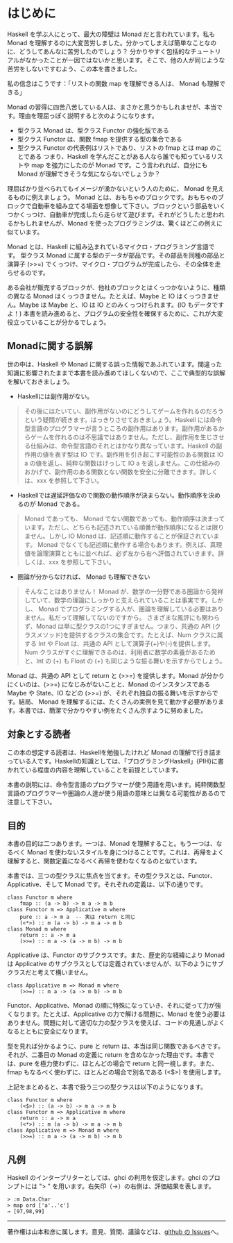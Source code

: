 # はじめに
Haskell を学ぶ人にとって、最大の障壁は Monad だと言われています。私も Monad を理解するのに大変苦労しました。分かってしまえば簡単なことなのに、どうしてあんなに苦労したのでしょう？ 分かりやすく包括的なチュートリアルがなかったことが一因ではないかと思います。そこで、他の人が同じような苦労をしないですむよう、この本を書きました。

私の信念はこうです：「リストの関数 map を理解できる人は、 Monad も理解できる」

Monad の習得に四苦八苦している人は、まさかと思うかもしれませが、本当です。理由を理屈っぽく説明すると次のようになります。

* 型クラス Monad は、型クラス Functor の強化版である
* 型クラス Functor は、関数 fmap を提供する型の集合である
* 型クラス Functor の代表例はリストであり、リストの fmap とは map のことである
つまり、Haskell を学んだことがある人なら誰でも知っているリストや map を強力にしたのが Monad です。こう言われれば、自分にも Monad が理解できそうな気にならないでしょうか？

理屈ばかり並べられてもイメージが湧かないという人のために、 Monad を見えるものに例えましょう。 Monad とは、おもちゃのブロックです。おもちゃのブロックで自動車を組み立てる場面を想像して下さい。ブロックという部品をいくつかくっつけ、自動車が完成したら走らせて遊びます。それがどうしたと思われるかもしれませんが、Monad を使ったプログラミングは、驚くほどこの例えに似ています。

Monad とは、Haskell に組み込まれているマイクロ・プログラミング言語です。 型クラス Monad に属する型のデータが部品です。その部品を同種の部品と演算子 (>>=) でくっつけ、マイクロ・プログラムが完成したら、その全体を走らせるのです。

ある会社が販売するブロックが、他社のブロックとはくっつかないように、種類の異なる Monad はくっつきません。たとえば、Maybe と IO はくっつきません。Maybe は Maybe と、IO は IO とのみくっつけられます。(IO もデータですよ！) 本書を読み進めると、プログラムの安全性を確保するために、これが大変役立っていることが分かるでしょう。

## Monadに関する誤解
世の中は、Haskell や Monad に関する誤った情報であふれています。間違った知識に影響されたままで本書を読み進めてほしくないので、ここで典型的な誤解を解いておきましょう。

* Haskellには副作用がない。
> その後にはたいてい、副作用がないのにどうしてゲームを作れるのだろうという疑問が続きます。はっきりさせておきましょう。Haskell には命令型言語のプログラマーが言うところの副作用はあります。副作用があるからゲームを作れるのは不思議ではありません。ただし、副作用を生じさせる仕組みは、命令型言語のそれとはかなり異なっています。Haskell の副作用の値を表す型は IO です。副作用を引き起こす可能性のある関数は IO a の値を返し、純粋な関数はけっして IO a を返しません。この仕組みのおかげで、副作用のある関数とない関数を安全に分離できます。詳しくは、xxx を参照して下さい。
* Haskellでは遅延評価なので関数の動作順序が決まらない。動作順序を決めるのが Monad である。
> Monad であっても、 Monad でない関数であっても、動作順序は決まっています。ただし、どちらも記述されている順番が動作順序になるとは限りません。しかし IO Monad は、記述順に動作することが保証されています。 Monad でなくても記述順に動作する場合もあります。例えば、真理値を論理演算とともに並べれば、必ず左から右へ評価されていきます。詳しくは、xxx を参照して下さい。
* 圏論が分からなければ、 Monad も理解できない
> そんなことはありません！ Monad が、数学の一分野である圏論から発祥していて、数学の理論にしっかりと支えられていることは事実です。しかし、 Monad でプログラミングする人が、圏論を理解している必要はありません。私だって理解してないのですから。
さまざまな風評にも関わらず、Monad は単に型クラスの1つにすぎません。つまり、共通の API (クラスメソッド)を提供するクラスの集合です。たとえば、Num クラスに属する Int や Float は、共通の API として演算子(+)や(-)を提供します。Num クラスがすぐに理解できるのは、利用者に数学の素養があるためと、Int の (+) も Float の (+) も同じような振る舞いを示すからでしょう。

Monad は、共通の API として return と (>>=) を提供します。Monad が分かりにくいのは、(>>=) になじみがないことと、Monad のインスタンスである Maybe や State、IO などの (>>=) が、それぞれ独自の振る舞いを示すからです。結局、 Monad を理解するには、たくさんの実例を見て動かす必要があります。本書では、簡潔で分かりやすい例をたくさん示すように努めました。

## 対象とする読者
この本の想定する読者は、Haskellを勉強したけれど Monad の理解で行き詰まっている人です。Haskellの知識としては、「プログラミングHaskell」{PIH}に書かれている程度の内容を理解していることを前提としています。

本書の説明には、命令型言語のプログラマーが使う用語を用います。純粋関数型言語のプログラマーや圏論の人達が使う用語の意味とは異なる可能性があるので注意して下さい。

## 目的
本書の目的は二つあります。一つは、Monad を理解すること。もう一つは、なるべく Monad を使わないスタイルを身につけることです。これは、再帰をよく理解すると、関数定義になるべく再帰を使わなくなるのと似ています。

本書では、三つの型クラスに焦点を当てます。その型クラスとは、Functor、Applicative、そして Monad です。それぞれの定義は、以下の通りです。

    class Functor m where
        fmap :: (a -> b) -> m a -> m b
    class Functor m => Applicative m where
        pure :: a -> m a  -- 実は return と同じ
        (<*>) :: m (a -> b) -> m a -> m b
    class Monad m where
        return :: a -> m a
        (>>=) :: m a -> (a -> m b) -> m b
Applicative は、Functor のサブクラスです。また、歴史的な経緯により Monad は Applicative のサブクラスとしては定義されていませんが、以下のようにサブクラスだと考えて構いません。

    class Applicative m => Monad m where
        (>>=) :: m a -> (a -> m b) -> m b
Functor、Applicative、Monad の順に特殊になっていき、それに従って力が強くなります。たとえば、Applicative の力で解ける問題に、Monad を使う必要はありません。問題に対して適切な力の型クラスを使えば、コードの見通しがよくなるとともに安全になります。

型を見れば分かるように、pure と return は、本当は同じ関数であるべきです。それが、二番目の Monad の定義に return を含めなかった理由です。本書では、pure を極力使わずに、ほとんどの場合で return と同一視します。また、fmap もなるべく使わずに、ほとんどの場合で別名である (<$>) を使用します。

上記をまとめると、本書で扱う三つの型クラスは以下のようになります。

    class Functor m where
        (<$>) :: (a -> b) -> m a -> m b
    class Functor m => Applicative m where
        return :: a -> m a
        (<*>) :: m (a -> b) -> m a -> m b
    class Applicative m => Monad m where
        (>>=) :: m a -> (a -> m b) -> m b
## 凡例
Haskell のインタープリターとしては、ghci の利用を仮定します。ghci のプロンプトには "> " を用います。右矢印（→）の右側は、評価結果を表します。

    > :m Data.Char
    > map ord ['a'..'c']
    → [97,98,99]

----------------------------------------------------------------

著作権は山本和彦に属します。意見、質問、議論などは、[github の Issues](http://github.com/kazu-yamamoto/monad/issues)へ。

<style type="text/css">
<!--
.right {
	text-align: right;
	padding-right: 32px;
	padding-bottom: 32px;
}
-->
